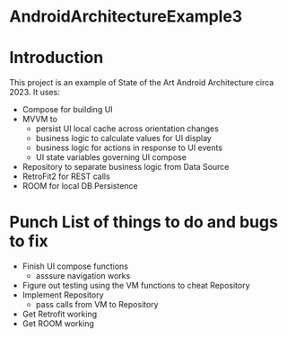 # AndroidArchitectureExample3

# Introduction
This project is an example of State of the Art Android Architecture circa 2023. It uses:
* Compose for building UI
* MVVM to
  * persist UI local cache across orientation changes
  * business logic to calculate values for UI display
  * business logic for actions in response to UI events
  * UI state variables governing UI compose
* Repository to separate business logic from Data Source
* RetroFit2 for REST calls
* ROOM for local DB Persistence

# Punch List of things to do and bugs to fix
* Finish UI compose functions
  * asssure navigation works
* Figure out testing using the VM functions to cheat Repository
* Implement Repository
  * pass calls from VM to Repository
* Get Retrofit working
* Get ROOM working
